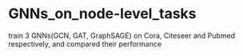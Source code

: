 # GNNs_on_node-level_tasks
train 3 GNNs(GCN, GAT, GraphSAGE) on Cora, Citeseer and Pubmed respectively, and compared their performance
